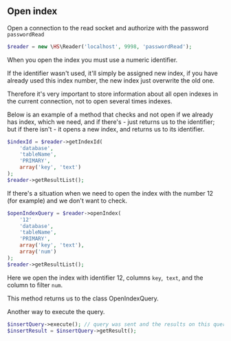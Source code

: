 Open index
------------

Open a connection to the read socket and authorize with the password `passwordRead`

```php
$reader = new \HS\Reader('localhost', 9998, 'passwordRead');
```

When you open the index you must use a numeric identifier.

If the identifier wasn't used, it'll simply be assigned new index, if you have already used this index number, the new index just overwrite the old one.

Therefore it's very important to store information about all open indexes in the current connection, not to open several times indexes.

Below is an example of a method that checks and not open if we already has index, which we need, and if there's - just returns us to the identifier; but if there isn't - it opens a new index, and returns us to its identifier.

```php
$indexId = $reader->getIndexId(
    'database',
    'tableName',
    'PRIMARY',
    array('key', 'text')
);
$reader->getResultList();
```
If there's a situation when we need to open the index with the number 12 (for example) and we don't want to check.

```php
$openIndexQuery = $reader->openIndex(
    '12'
    'database',
    'tableName',
    'PRIMARY',
    array('key', 'text'),
    array('num')
);
$reader->getResultList();
```

Here we open the index with identifier 12, columns `key`,` text`, and the column to filter `num`.

This method returns us to the class OpenIndexQuery.

Another way to execute the query.
```php
$insertQuery->execute(); // query was sent and the results on this query and all from the queue were parsed
$insertResult = $insertQuery->getResult();
```